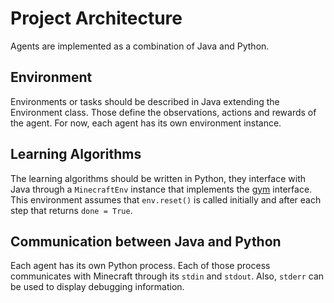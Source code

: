 # Project Architecture

Agents are implemented as a combination of Java and Python.

## Environment

Environments or tasks should be described in Java extending the Environment class. Those define the observations, actions and rewards of the agent. For now, each agent has its own environment instance.

## Learning Algorithms

The learning algorithms should be written in Python, they interface with Java through a `MinecraftEnv` instance that implements the [gym](https://gym.openai.com/) interface. This environment assumes that `env.reset()` is called initially and after each step that returns `done = True`.

## Communication between Java and Python

Each agent has its own Python process. Each of those process communicates with Minecraft through its `stdin` and `stdout`. Also, `stderr` can be used to display debugging information.
